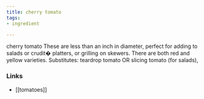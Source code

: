 ```yaml
---
title: cherry tomato
tags:
- ingredient

---
```

cherry tomato These are less than an inch in diameter, perfect for adding to salads or crudit� platters, or grilling on skewers. There are both red and yellow varieties. Substitutes: teardrop tomato OR slicing tomato (for salads),

### Links

* [[tomatoes]]
